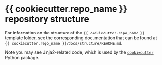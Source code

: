 # {{ cookiecutter.repo_name }} repository structure

For information on the structure of the `{{ cookiecutter.repo_name }}` template folder, see the corresponding
documentation that can be found at `{{ cookiecutter.repo_name }}/docs/structure/README.md`.

Note you may see Jinja2-related code, which is used by the [`cookiecutter`][cookiecutter] Python package.

[cookiecutter]: https://cookiecutter.readthedocs.io/
